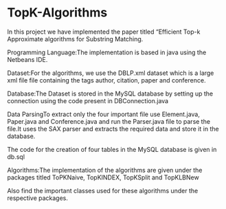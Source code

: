 # TopK-Algorithms

In this project we have implemented the paper titled “Efficient Top-k Approximate algorithms for Substring Matching.

Programming Language:The implementation is based in java using the Netbeans IDE.

Dataset:For the algorithms, we use the DBLP.xml dataset which is a large xml file file containing the tags author, citation, paper and conference.

Database:The Dataset is stored in the MySQL database by setting up the connection using the code present in DBConnection.java

Data ParsingTo extract only the four important file use Element.java, Paper.java and Conference.java and run the Parser.java file to parse the file.It uses the SAX parser and extracts the required data and store it in the database.

The code for the creation of four tables in the MySQL database is given in db.sql

Algorithms:The implementation of the algorithms are given under the packages titled ToPKNaive, TopKINDEX, TopKSplit and TopKLBNew

Also find the important classes used for these algorithms under the respective packages.

